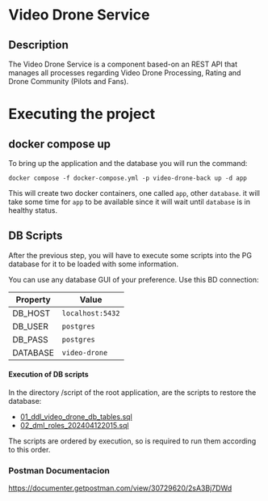 # Video Drone Service

## Description

The Video Drone Service is a component based-on an REST API that manages all processes regarding Video Drone Processing,
Rating and Drone Community (Pilots and Fans).

# Executing the project

## docker compose up

To bring up the application and the database you will run the command:
```shell
docker compose -f docker-compose.yml -p video-drone-back up -d app
```

This will create two docker containers, one called `app`, other `database`. it will take some
time for `app` to be available since it will wait until `database` is in healthy status.

## DB Scripts

After the previous step, you will have to execute some scripts into the PG database for it to be
loaded with some information.

You can use any database GUI of your preference. Use this BD connection:

| Property | Value            |
|----------|------------------|
| DB_HOST  | `localhost:5432` |
| DB_USER  | `postgres`       |
| DB_PASS  | `postgres`       |
| DATABASE | `video-drone`    |

#### Execution of DB scripts

In the directory /script of the root application, are the scripts to restore the database:

- [01_ddl_video_drone_db_tables.sql](scripts%2F01_ddl_video_drone_db_tables.sql)
- [02_dml_roles_202404122015.sql](scripts%2F02_dml_roles_202404122015.sql)

The scripts are ordered by execution, so is required to run them according to this order.


### Postman Documentacion

https://documenter.getpostman.com/view/30729620/2sA3Bj7DWd
